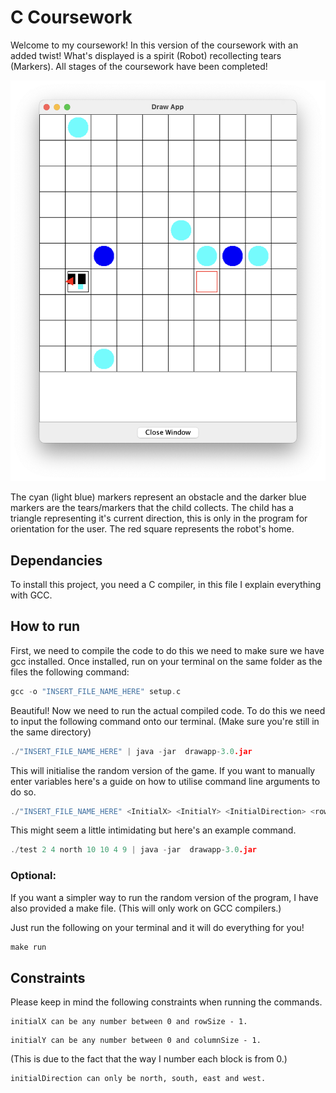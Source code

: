 # C Coursework

Welcome to my coursework! In this version of the coursework with an added twist! What's displayed is a spirit (Robot) recollecting tears (Markers). All stages of the coursework have been completed!

![Alt text](screenshot_final.png)

The cyan (light blue) markers represent an obstacle and the darker blue markers are the tears/markers that the child collects. The child has a triangle representing it's current direction, this is only in the program for orientation for the user. The red square represents the robot's home.

## Dependancies

To install this project, you need a C compiler, in this file I explain everything with GCC.

## How to run
First, we need to compile the code to do this we need to make sure we have gcc installed. Once installed, run on your terminal on the same folder as the files the following command:

```c
gcc -o "INSERT_FILE_NAME_HERE" setup.c
```
Beautiful! Now we need to run the actual compiled code. To do this we need to input the following command onto our terminal. (Make sure you're still in the same directory)
```c
./"INSERT_FILE_NAME_HERE" | java -jar  drawapp-3.0.jar
```
This will initialise the random version of the game. If you want to manually enter variables here's a guide on how to utilise command line arguments to do so.
```c
./"INSERT_FILE_NAME_HERE" <InitialX> <InitialY> <InitialDirection> <rowSize> <columnSize> <numberoftargets> <numberofobstacles> | java -jar  drawapp-3.0.jar
```

This might seem a little intimidating but here's an example command.

```c
./test 2 4 north 10 10 4 9 | java -jar  drawapp-3.0.jar
```


### Optional:

If you want a simpler way to run the random version of the program, I have also provided a make file. (This will only work on GCC compilers.)

Just run the following on your terminal and it will do everything for you!
```c
make run
```
## Constraints

Please keep in mind the following constraints when running the commands.
```
initialX can be any number between 0 and rowSize - 1.
```
```
initialY can be any number between 0 and columnSize - 1.
```
(This is due to the fact that the way I number each block is from 0.)
```
initialDirection can only be north, south, east and west.
```


